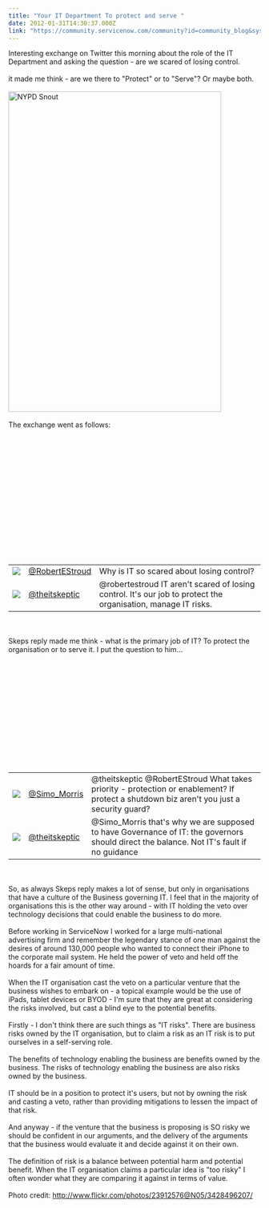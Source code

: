 ```yaml
---
title: "Your IT Department To protect and serve "
date: 2012-01-31T14:30:37.000Z
link: "https://community.servicenow.com/community?id=community_blog&sys_id=1c9d6a69dbd0dbc01dcaf3231f9619a2"
---
```

<p>Interesting exchange on Twitter this morning about the role of the IT Department and asking the question - are we scared of losing control.<br /><br />it made me think - are we there to "Protect" or to "Serve"? Or maybe both.<br /><br /><a href="http://www.flickr.com/photos/23912576@N05/3428496207/" title="NYPD Snout by laverrue, on Flickr"><img src="http://farm4.staticflickr.com/3352/3428496207_c7d9b9f445_z.jpg" width="425" height="640" alt="NYPD Snout" /></a><br /><br />The exchange went as follows:<br /><br /><!--break--><br /><br /><br /><br /><br /><br /><br /><br /><br /><br /><br /><br /><br /><br /><table><tr><td><img src="https://twimg0-a.akamaihd.net/profile_images/141897788/1378491_normal.jpg" /></td><td><a title="witter.com/#!/RobertEStroud/status/164198844098281473" href="https://twitter.com/#!/RobertEStroud/status/164198844098281473">@RobertEStroud</a></td><td>Why is IT so scared about losing control?</td></tr><tr><td><img src="https://twimg0-a.akamaihd.net/profile_images/60811027/me_2_normal.jpg" /></td><td><a title="witter.com/#!/theitskeptic/status/164234429374533632" href="https://twitter.com/#!/theitskeptic/status/164234429374533632">@theitskeptic</a></td><td>@robertestroud IT aren't scared of losing control. It's our job to protect the organisation, manage IT risks.</td></tr></table><br /><br />Skeps reply made me think - what is the primary job of IT? To protect the organisation or to serve it. I put the question to him...<br /><br /><br /><br /><br /><br /><br /><br /><br /><br /><br /><br /><br /><br /><table><tr><td><img src="https://twimg0-a.akamaihd.net/profile_images/1698138942/aG89wbeh_normal" /></td><td><a title="itter.com/Simo_Morris/status/164235692065558528" href="http://twitter.com/Simo_Morris/status/164235692065558528">@Simo_Morris</a></td><td>@theitskeptic @RobertEStroud What takes priority - protection or enablement? If protect a shutdown biz aren't you just a security guard?</td></tr><tr><td><img src="https://twimg0-a.akamaihd.net/profile_images/60811027/me_2_normal.jpg" /></td><td><a title="witter.com/#!/theitskeptic/status/164245690875260928" href="https://twitter.com/#!/theitskeptic/status/164245690875260928">@theitskeptic</a></td><td>@Simo_Morris that's why we are supposed to have Governance of IT: the governors should direct the balance. Not IT's fault if no guidance</td></tr></table><br /><br />So, as always Skeps reply makes a lot of sense, but only in organisations that have a culture of the Business governing IT. I feel that in the majority of organisations this is the other way around - with IT holding the veto over technology decisions that could enable the business to do more.<br /><br />Before working in ServiceNow I worked for a large multi-national advertising firm and remember the legendary stance of one man against the desires of around 130,000 people who wanted to connect their iPhone to the corporate mail system. He held the power of veto and held off the hoards for a fair amount of time.<br /><br />When the IT organisation cast the veto on a particular venture that the business wishes to embark on - a topical example would be the use of iPads, tablet devices or BYOD - I'm sure that they are great at considering the risks involved, but cast a blind eye to the potential benefits.<br /><br />Firstly - I don't think there are such things as "IT risks". There are business risks owned by the IT organisation, but to claim a risk as an IT risk is to put ourselves in a self-serving role. <br /><br />The benefits of technology enabling the business are benefits owned by the business. The risks of technology enabling the business are also risks owned by the business.<br /><br />IT should be in a position to protect it's users, but not by owning the risk and casting a veto, rather than providing mitigations to lessen the impact of that risk.<br /><br />And anyway - if the venture that the business is proposing is SO risky we should be confident in our arguments, and the delivery of the arguments that the business would evaluate it and decide against it on their own.<br /><br />The definition of risk is a balance between potential harm and potential benefit. When the IT organisation claims a particular idea is "too risky" I often wonder what they are comparing it against in terms of value.<br /><br />Photo credit: <a title="w.flickr.com/photos/23912576@N05/3428496207/" href="http://www.flickr.com/photos/23912576@N05/3428496207/">http://www.flickr.com/photos/23912576@N05/3428496207/</a></p>